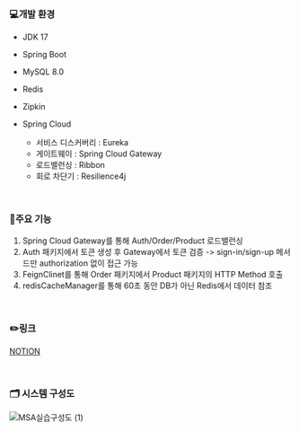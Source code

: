 ### 💻개발 환경

- JDK 17
- Spring Boot
- MySQL 8.0
- Redis 
- Zipkin 

- Spring Cloud 
  - 서비스 디스커버리 : Eureka
  - 게이트웨이 : Spring Cloud Gateway
  - 로드밸런싱 : Ribbon
  - 회로 차단기 : Resilience4j


</br>

### 🧩주요 기능
1. Spring Cloud Gateway를 통해 Auth/Order/Product 로드밸런싱
2. Auth 패키지에서 토큰 생성 후 Gateway에서 토큰 검증 -> sign-in/sign-up 메서드만 authorization 없이 접근 가능
3. FeignClinet를 통해 Order 패키지에서 Product 패키지의 HTTP Method 호출
4. redisCacheManager를 통해 60초 동안 DB가 아닌 Redis에서 데이터 참조

   
</br>

### ✏️링크

[NOTION](https://sharp-houseboat-a45.notion.site/MSA-24134f9f370b80748257c06f3a3068bc?source=copy_link)

</br>

### 🗂️ 시스템 구성도
![MSA실습구성도 (1)](https://github.com/user-attachments/assets/45933fb6-3953-4e59-b985-13865a8189ca)


